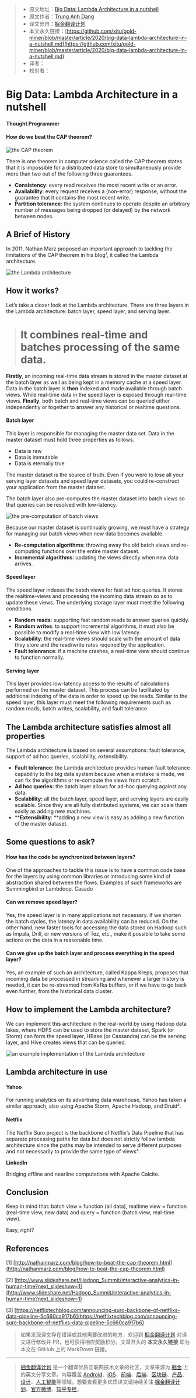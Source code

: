 > * 原文地址：[Big Data: Lambda Architecture in a nutshell](https://levelup.gitconnected.com/big-data-lambda-architecture-in-a-nutshell-fd5e04b12acc)
> * 原文作者：[Trung Anh Dang](https://medium.com/@dangtrunganh)
> * 译文出自：[掘金翻译计划](https://github.com/xitu/gold-miner)
> * 本文永久链接：[https://github.com/xitu/gold-miner/blob/master/article/2020/big-data-lambda-architecture-in-a-nutshell.md](https://github.com/xitu/gold-miner/blob/master/article/2020/big-data-lambda-architecture-in-a-nutshell.md)
> * 译者：
> * 校对者：

# Big Data: Lambda Architecture in a nutshell

#### Thought Programmer

#### How do we beat the CAP theorem?

![the CAP theorem](https://cdn-images-1.medium.com/max/2730/1*ZyXE41bENSEUP29slqpQyQ.png)

There is one theorem in computer science called the CAP theorem states that it is impossible for a distributed data store to simultaneously provide more than two out of the following three guarantees.

* **Consistency**: every read receives the most recent write or an error.
* **Availability**: every request receives a (non-error) response, without the guarantee that it contains the most recent write.
* **Partition tolerance**: the system continues to operate despite an arbitrary number of messages being dropped (or delayed) by the network between nodes.

## A Brief of History

In 2011, Nathan Marz proposed an important approach to tackling the limitations of the CAP theorem in his blog¹, it called the Lambda architecture.

![the Lambda architecture](https://cdn-images-1.medium.com/max/2730/1*RX4WviL_wF7vVChcQUgyzg.png)

## How it works?

Let’s take a closer look at the Lambda architecture. There are three layers in the Lambda architecture: batch layer, speed layer, and serving layer.

> # It combines real-time and batches processing of the same data.

**Firstly**, an incoming real-time data stream is stored in the master dataset at the batch layer as well as being kept in a memory cache at a speed layer. Data in the batch layer is **then** indexed and made available through batch views. While real-time data in the speed layer is exposed through real-time views. **Finally**, both batch and real-time views can be queried either independently or together to answer any historical or realtime questions.

#### Batch layer

This layer is responsible for managing the master data set. Data in the master dataset must hold three properties as follows.

* Data is raw
* Data is immutable
* Data is eternally true

The master dataset is the source of truth. Even if you were to lose all your serving layer datasets and speed layer datasets, you could re-construct your application from the master dataset.

The batch layer also pre-computes the master dataset into batch views so that queries can be resolved with low-latency.

![the pre-computation of batch views](https://cdn-images-1.medium.com/max/2730/1*0fEm3ceh7KurPVJ027S2TA.png)

Because our master dataset is continually growing, we must have a strategy for managing our batch views when new data becomes available.

* **Re-computation algorithms**: throwing away the old batch views and re-computing functions over the entire master dataset.
* **Incremental algorithms**: updating the views directly when new data arrives.

#### Speed layer

The speed layer indexes the batch views for fast ad hoc queries. It stores the realtime-views and processing the incoming data stream so as to update these views. The underlying storage layer must meet the following conditions.

* **Random reads**: supporting fast random reads to answer queries quickly.
* **Random writes**: to support incremental algorithms, it must also be possible to modify a real-time view with low latency.
* **Scalability**: the real-time views should scale with the amount of data they store and the read/write rates required by the application.
* **Fault tolenrance**: if a machine crashes, a real-time view should continue to function normally.

#### Serving layer

This layer provides low-latency access to the results of calculations performed on the master dataset. This process can be facilitated by additional indexing of the data in order to speed up the reads. Similar to the speed layer, this layer must meet the following requirements such as random reads, batch writes, scalability, and fault tolerance.

## The Lambda architecture satisfies almost all properties

The Lambda architecture is based on several assumptions: fault tolerance, support of ad hoc queries, scalability, extensibility.

* **Fault tolerance**: the Lambda architecture provides human fault tolerance capability to the big data system because when a mistake is made, we can fix the algorithms or re-compute the views from scratch.
* **Ad hoc queries:** the batch layer allows for ad-hoc querying against any data.
* **Scalability:** all the batch layer, speed layer, and serving layers are easily scalable. Since they are all fully distributed systems, we can scale them easily as adding new machines.
* ****Extensibility**: **adding a new view is easy as adding a new function of the master dataset.

## Some questions to ask?

#### How has the code be synchronized between layers?

One of the approaches to tackle this issue is to have a common code base for the layers by using common libraries or introducing some kind of abstraction shared between the flows. Examples of such frameworks are Summingbird or Lambdoop. Casado

#### Can we remove speed layer?

Yes, the speed layer is in many applications not necessary. If we shorten the batch cycles, the latency in data availability can be reduced. On the other hand, new faster tools for accessing the data stored on Hadoop such as Impala, Drill, or new versions of Tez, etc., make it possible to take some actions on the data in a reasonable time.

#### Can we give up the batch layer and process everything in the speed layer?

Yes, an example of such an architecture, called Kappa Kreps, proposes that incoming data be processed in streaming and whenever a larger history is needed, it can be re-streamed from Kafka buffers, or if we have to go back even further, from the historical data cluster.

## How to implement the Lambda architecture?

We can implement this architecture in the real-world by using Hadoop data lakes, where HDFS can be used to store the master dataset, Spark (or Storm) can form the speed layer, HBase (or Cassandra) can be the serving layer, and Hive creates views that can be queried.

![an example implementation of the Lambda architecture](https://cdn-images-1.medium.com/max/2730/1*4oItXvPnvE04LCB9Z2-BZw.png)

## Lambda architecture in use

#### Yahoo

For running analytics on its advertising data warehouse, Yahoo has taken a similar approach, also using Apache Storm, Apache Hadoop, and Druid².

#### Netflix

The Netflix Suro project is the backbone of Netflix’s Data Pipeline that has separate processing paths for data but does not strictly follow lambda architecture since the paths may be intended to serve different purposes and not necessarily to provide the same type of views³.

**LinkedIn**

Bridging offline and nearline computations with Apache Calcite.

## Conclusion

Keep in mind that: batch view = function (all data), realtime view = function (real-time view, new data) and query = function (batch view, real-time view).

Easy, right?

## References

[1] [http://nathanmarz.com/blog/how-to-beat-the-cap-theorem.html](http://nathanmarz.com/blog/how-to-beat-the-cap-theorem.html)

[2] [http://www.slideshare.net/Hadoop_Summit/interactive-analytics-in-human-time?next_slideshow=1](http://www.slideshare.net/Hadoop_Summit/interactive-analytics-in-human-time?next_slideshow=1)

[3] [https://netflixtechblog.com/announcing-suro-backbone-of-netflixs-data-pipeline-5c660ca917b6](https://netflixtechblog.com/announcing-suro-backbone-of-netflixs-data-pipeline-5c660ca917b6)

> 如果发现译文存在错误或其他需要改进的地方，欢迎到 [掘金翻译计划](https://github.com/xitu/gold-miner) 对译文进行修改并 PR，也可获得相应奖励积分。文章开头的 **本文永久链接** 即为本文在 GitHub 上的 MarkDown 链接。

---

> [掘金翻译计划](https://github.com/xitu/gold-miner) 是一个翻译优质互联网技术文章的社区，文章来源为 [掘金](https://juejin.im) 上的英文分享文章。内容覆盖 [Android](https://github.com/xitu/gold-miner#android)、[iOS](https://github.com/xitu/gold-miner#ios)、[前端](https://github.com/xitu/gold-miner#前端)、[后端](https://github.com/xitu/gold-miner#后端)、[区块链](https://github.com/xitu/gold-miner#区块链)、[产品](https://github.com/xitu/gold-miner#产品)、[设计](https://github.com/xitu/gold-miner#设计)、[人工智能](https://github.com/xitu/gold-miner#人工智能)等领域，想要查看更多优质译文请持续关注 [掘金翻译计划](https://github.com/xitu/gold-miner)、[官方微博](http://weibo.com/juejinfanyi)、[知乎专栏](https://zhuanlan.zhihu.com/juejinfanyi)。
